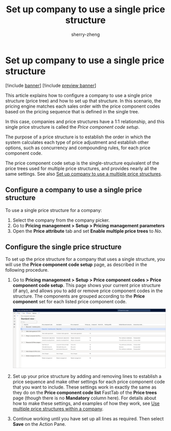 ﻿---
title: Set up company to use a single price structure
description: This article explains how to configure a company to use a single price structure (price tree) and how to set up that structure.
author: sherry-zheng
ms.author: chuzheng
ms.reviewer: kamaybac
ms.search.form: GUPPriceComponentCodeSetup, GUPParameters
ms.topic: how-to
ms.date: 03/24/2023
audience: Application User
ms.search.region: Global
ms.custom: bap-template
---

# Set up company to use a single price structure

[!include [banner](../includes/banner.md)]
[!include [preview banner](../includes/preview-banner.md)]
<!-- KFM: Preview until further notice -->

This article explains how to configure a company to use a single price structure (price tree) and how to set up that structure. In this scenario, the pricing engine matches each sales order with the price component codes based on the pricing sequence that is defined in the single tree.

In this case, companies and price structures have a 1:1 relationship, and this single price structure is called the *Price component code setup*.

The purpose of a price structure is to establish the order in which the system calculates each type of price adjustment and establish other options, such as concurrency and compounding rules, for each price component code.

The price component code setup is the single-structure equivalent of the price trees used for multiple price structures, and provides nearly all the same settings. See also [Set up company to use a multiple price structures](price-tree-multiple.md).

## Configure a company to use a single price structure

To use a single price structure for a company:

1. Select the company from the company picker.
1. Go to **Pricing management \> Setup \> Pricing management parameters**
1. Open the **Price attribute** tab and set **Enable multiple price trees** to *No*.

## Configure the single price structure

To set up the price structure for a company that uses a single structure, you will use the **Price component code setup** page, as described in the following procedure.

1. Go to **Pricing management \> Setup \> Price component codes \> Price component code setup**. This page shows your current price structure (if any), and allows you to add or remove price component codes in the structure. The components are grouped according to the **Price component** set for each listed price component code.

    [<img src="media/price-component-code-setup.png" alt="The Price component code setup page." title="The Price component code setup page" width="720" />](media/price-component-code-setup.png)

1. Set up your price structure by adding and removing lines to establish a price sequence and make other settings for each price component code that you want to include. These settings work in exactly the same as they do on the **Price component code list** FastTab of the **Price trees** page (though there is no **Mandatory** column here). For details about how to make these settings, and examples of how they work, see [Use multiple price structures within a company](price-tree-multiple.md).

1. Continue working until you have set up all lines as required. Then select **Save** on the Action Pane.
